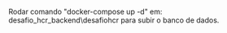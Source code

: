 Rodar comando "docker-compose up -d" em: desafio_hcr_backend\desafiohcr para subir o banco de dados.
